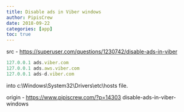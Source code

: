 ```yaml
---
title: Disable ads in Viber windows
author: PipisCrew
date: 2018-09-22
categories: [app]
toc: true
---
```


src - https://superuser.com/questions/1230742/disable-ads-in-viber

```js
127.0.0.1 ads.viber.com
127.0.0.1 ads.aws.viber.com
127.0.0.1 ads-d.viber.com
```

into c:\Windows\System32\Drivers\etc\hosts file.

origin - https://www.pipiscrew.com/?p=14303 disable-ads-in-viber-windows